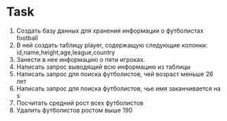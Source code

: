# Task  
1. Создать базу данных для хранения информации о футболистах football
2. В ней создать таблицу player, содержащую следующие колонки:
   id,name,height,age,league,country
3. Занести в нее информацию о пяти игроках. 
4. Написать запрос выводящий всю информацию из таблицы 
5. Написать запрос для поиска футболистов, чей возраст меньше 26 лет
6. Написать запрос для поиска футболистов, чье имя заканчивается на s
7. Посчитать средний рост всех футболистов
8. Удалить футболистов ростом выше 190

